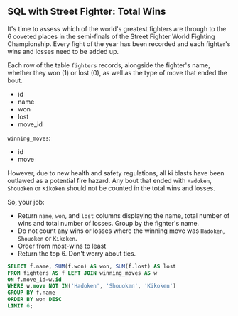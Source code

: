 ## SQL with Street Fighter: Total Wins

It's time to assess which of the world's greatest fighters are through to the 6 coveted places in the semi-finals of the Street Fighter World Fighting Championship. Every fight of the year has been recorded and each fighter's wins and losses need to be added up.

Each row of the table `fighters` records, alongside the fighter's name, whether they won (1) or lost (0), as well as the type of move that ended the bout.

* id
* name
* won
* lost
* move_id

`winning_moves`:

* id
* move

However, due to new health and safety regulations, all ki blasts have been outlawed as a potential fire hazard. Any bout that ended with `Hadoken`, `Shouoken` or `Kikoken` should not be counted in the total wins and losses.


So, your job:


* Return `name`, `won`, and `lost` columns displaying the name, total number of wins and total number of losses. Group by the fighter's name.
* Do not count any wins or losses where the winning move was `Hadoken`, `Shouoken` or `Kikoken`.
* Order from most-wins to least
* Return the top 6. Don't worry about ties.

```sql
SELECT f.name, SUM(f.won) AS won, SUM(f.lost) AS lost
FROM fighters AS f LEFT JOIN winning_moves AS w 
ON f.move_id=w.id
WHERE w.move NOT IN('Hadoken', 'Shouoken', 'Kikoken')
GROUP BY f.name 
ORDER BY won DESC
LIMIT 6;
``` 
